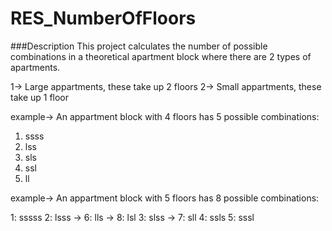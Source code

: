 # RES_NumberOfFloors

###Description
This project calculates the number of possible combinations in a theoretical apartment block where there are 2 types of apartments.

1-> Large appartments, these take up 2 floors
2-> Small appartments, these take up 1 floor

example-> An appartment block with 4 floors has 5 possible combinations:

1. ssss
1. lss
1. sls
1. ssl
1. ll



example-> An appartment block with 5 floors has 8 possible combinations:

1: sssss
2: lsss  -> 6: lls -> 8: lsl
3: slss  -> 7: sll
4: ssls
5: sssl
